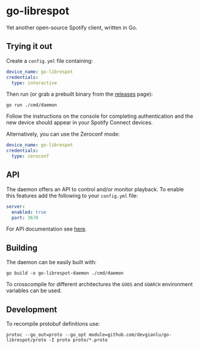# go-librespot

Yet another open-source Spotify client, written in Go.

## Trying it out

Create a `config.yml` file containing:

```yaml
device_name: go-librespot
credentials:
  type: interactive
```

Then run (or grab a prebuilt binary from the [releases](https://github.com/devgianlu/go-librespot/releases) page):

```shell
go run ./cmd/daemon
```

Follow the instructions on the console for completing authentication and the new device should appear in your Spotify
Connect devices.

Alternatively, you can use the Zeroconf mode:

```yaml
device_name: go-librespot
credentials:
  type: zeroconf
```

## API

The daemon offers an API to control and/or monitor playback.
To enable this features add the following to your `config.yml` file:

```yaml
server:
  enabled: true
  port: 3678
```
 
For API documentation see [here](API.md).

## Building

The daemon can be easily built with:

```shell
go build -o go-librespot-daemon ./cmd/daemon
```

To crosscompile for different architectures the `GOOS` and `GOARCH` environment variables can be used.

## Development

To recompile protobuf definitions use:

```shell
protoc --go_out=proto --go_opt module=github.com/devgianlu/go-librespot/proto -I proto proto/*.proto
```
